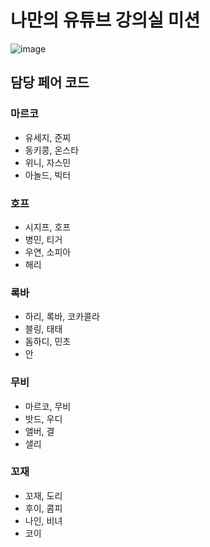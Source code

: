 # 나만의 유튜브 강의실 미션
![image](https://user-images.githubusercontent.com/59413128/158216977-521c6d88-1510-4f00-842b-c061862bab60.png)

## 담당 페어 코드
### 마르코
- 유세지, 준찌
- 동키콩, 온스타
- 위니, 자스민
- 아놀드, 빅터

### 호프
- 시지프, 호프
- 병민, 티거
- 우연, 소피아
- 해리

### 록바
- 하리, 록바, 코카콜라
- 블링, 태태
- 돔하디, 민초
- 안

### 무비
- 마르코, 무비
- 밧드, 우디
- 앨버, 결
- 샐리

### 꼬재
- 꼬재, 도리
- 후이, 콤피
- 나인, 비녀
- 코이
